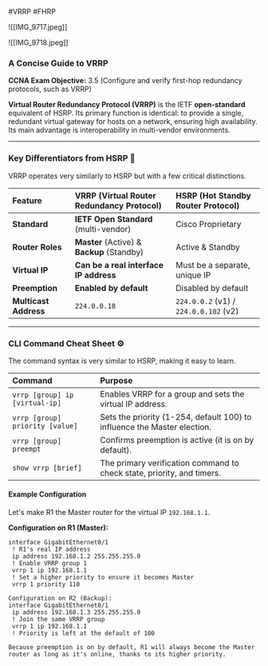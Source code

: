 #VRRP #FHRP 

![[IMG_9717.jpeg]]

![[IMG_9718.jpeg]]

### A Concise Guide to VRRP

**CCNA Exam Objective:** 3.5 (Configure and verify first-hop redundancy protocols, such as VRRP)

**Virtual Router Redundancy Protocol (VRRP)** is the IETF **open-standard** equivalent of HSRP. Its primary function is identical: to provide a single, redundant virtual gateway for hosts on a network, ensuring high availability. Its main advantage is interoperability in multi-vendor environments.

***

### Key Differentiators from HSRP 🤝

VRRP operates very similarly to HSRP but with a few critical distinctions.

| Feature | VRRP (Virtual Router Redundancy Protocol) | HSRP (Hot Standby Router Protocol) |
| :--- | :--- | :--- |
| **Standard** | **IETF Open Standard** (multi-vendor) | Cisco Proprietary |
| **Router Roles** | **Master** (Active) & **Backup** (Standby) | Active & Standby |
| **Virtual IP** | **Can be a real interface IP address** | Must be a separate, unique IP |
| **Preemption** | **Enabled by default** | Disabled by default |
| **Multicast Address**| `224.0.0.18` | `224.0.0.2` (v1) / `224.0.0.102` (v2) |

---

### CLI Command Cheat Sheet ⚙️

The command syntax is very similar to HSRP, making it easy to learn.

| Command | Purpose |
| :--- | :--- |
| `vrrp [group] ip [virtual-ip]` | Enables VRRP for a group and sets the virtual IP address. |
| `vrrp [group] priority [value]` | Sets the priority (1-254, default 100) to influence the Master election. |
| `vrrp [group] preempt` | Confirms preemption is active (it is on by default). |
| `show vrrp [brief]` | The primary verification command to check state, priority, and timers. |

#### **Example Configuration**

Let's make R1 the Master router for the virtual IP `192.168.1.1`.

**Configuration on R1 (Master):**
```cisco
interface GigabitEthernet0/1
 ! R1's real IP address
 ip address 192.168.1.2 255.255.255.0
 ! Enable VRRP group 1
 vrrp 1 ip 192.168.1.1
 ! Set a higher priority to ensure it becomes Master
 vrrp 1 priority 110

Configuration on R2 (Backup):
interface GigabitEthernet0/1
 ip address 192.168.1.3 255.255.255.0
 ! Join the same VRRP group
 vrrp 1 ip 192.168.1.1
 ! Priority is left at the default of 100

Because preemption is on by default, R1 will always become the Master router as long as it's online, thanks to its higher priority.

